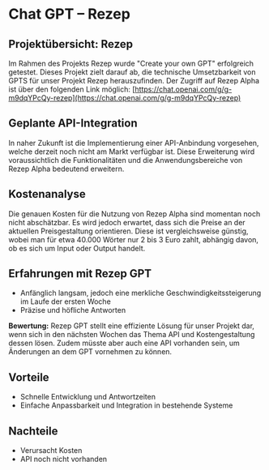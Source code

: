 # Chat GPT – Rezep
## Projektübersicht: Rezep

Im Rahmen des Projekts Rezep wurde "Create your own GPT" erfolgreich getestet. Dieses Projekt zielt darauf ab, die technische Umsetzbarkeit von GPTS für unser Projekt Rezep herauszufinden. Der Zugriff auf Rezep Alpha ist über den folgenden Link möglich: 
[https://chat.openai.com/g/g-m9dqYPcQy-rezep](https://chat.openai.com/g/g-m9dqYPcQy-rezep)

## Geplante API-Integration

In naher Zukunft ist die Implementierung einer API-Anbindung vorgesehen, welche derzeit noch nicht am Markt verfügbar ist. Diese Erweiterung wird voraussichtlich die Funktionalitäten und die Anwendungsbereiche von Rezep Alpha bedeutend erweitern.

## Kostenanalyse

Die genauen Kosten für die Nutzung von Rezep Alpha sind momentan noch nicht abschätzbar. Es wird jedoch erwartet, dass sich die Preise an der aktuellen Preisgestaltung orientieren. Diese ist vergleichsweise günstig, wobei man für etwa 40.000 Wörter nur 2 bis 3 Euro zahlt, abhängig davon, ob es sich um Input oder Output handelt.

## Erfahrungen mit Rezep GPT

- Anfänglich langsam, jedoch eine merkliche Geschwindigkeitssteigerung im Laufe der ersten Woche
- Präzise und höfliche Antworten

**Bewertung:** Rezep GPT stellt eine effiziente Lösung für unser Projekt dar, wenn sich in den nächsten Wochen das Thema API und Kostengestaltung dessen lösen. Zudem müsste aber auch eine API vorhanden sein, um Änderungen an dem GPT vornehmen zu können.

## Vorteile

- Schnelle Entwicklung und Antwortzeiten
- Einfache Anpassbarkeit und Integration in bestehende Systeme

## Nachteile

- Verursacht Kosten
- API noch nicht vorhanden
